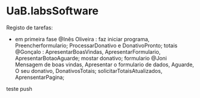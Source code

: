 # UaB.labsSoftware

Registo de tarefas:
- em primeira fase
@Inês Oliveira : faz iniciar programa, Preencherformulario; ProcessarDonativo e DonativoPronto; totais
@Gonçalo : ApresentarBoasVindas, ApresentarFormulario, ApresentarBotaoAguarde; mostar donativo; formulario
@Joni Mensagem de boas vindas, Apresentar o formulario de dados, Aguarde, O seu donativo, DonativosTotais; solicitarTotaisAtualizados, AprensentarPagina; 

teste push
